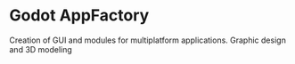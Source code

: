 # Godot AppFactory
Creation of GUI and modules for multiplatform applications. Graphic design and 3D modeling
